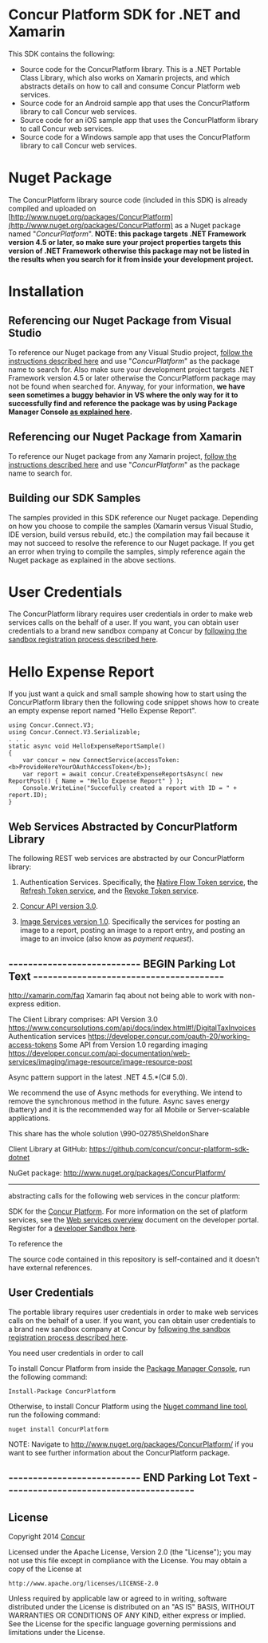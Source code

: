 Concur Platform SDK for .NET and Xamarin
==================================================

This SDK contains the following:
* Source code for the ConcurPlatform library. This is a .NET Portable Class Library, which also works on Xamarin projects, and which abstracts details on how to call and consume Concur Platform web services.
* Source code for an Android sample app that uses the ConcurPlatform library to call Concur web services.
* Source code for an iOS sample app that uses the ConcurPlatform library to call Concur web services.
* Source code for a Windows sample app that uses the ConcurPlatform library to call Concur web services.


# Nuget Package

The ConcurPlatform library source code (included in this SDK) is already compiled and uploaded on [http://www.nuget.org/packages/ConcurPlatform](http://www.nuget.org/packages/ConcurPlatform) as a Nuget package named "*ConcurPlatform*". __NOTE: this package targets .NET Framework version 4.5 or later, so make sure your project properties targets this version of .NET Framework otherwise this package may not be listed in the results when you search for it from inside your development project.__


# Installation

## Referencing our Nuget Package from Visual Studio

To reference our Nuget package from any Visual Studio project, [follow the instructions described here](http://docs.nuget.org/consume/package-manager-dialog) and use "*ConcurPlatform*" as the package name to search for. Also make sure your development project targets .NET Framework version 4.5 or later otherwise the ConcurPlatform package may not be found when searched for. Anyway, for your information, __we have seen sometimes a buggy behavior in VS where the only way for it to successfully find and reference the package was by using Package Manager Console [as explained here](http://docs.nuget.org/consume/package-manager-console).__

## Referencing our Nuget Package from Xamarin

To reference our Nuget package from any Xamarin project, [follow the instructions described here](http://developer.xamarin.com/guides/cross-platform/application_fundamentals/nuget_walkthrough) and use "*ConcurPlatform*" as the package name to search for.


## Building our SDK Samples

The samples provided in this SDK reference our Nuget package. Depending on how you choose to compile the samples (Xamarin versus Visual Studio, IDE version, build versus rebuild, etc.) the compilation may fail because it may not succeed to resolve the reference to our Nuget package. If you get an error when trying to compile the samples, simply reference again the Nuget package as explained in the above sections.


# User Credentials

The ConcurPlatform library requires user credentials in order to make web services calls on the behalf of a user. If you want, you can obtain user credentials to a brand new sandbox company at Concur by [following the sandbox registration process described here](https://developer.concur.com/register).  


# Hello Expense Report

If you just want a quick and small sample showing how to start using the ConcurPlatform library then the following code snippet shows how to create an empty expense report named "Hello Expense Report".

    using Concur.Connect.V3;
    using Concur.Connect.V3.Serializable;
    . . .
    static async void HelloExpenseReportSample()
    {
        var concur = new ConnectService(accessToken: <b>ProvideHereYourOAuthAccessToken</b>);
        var report = await concur.CreateExpenseReportsAsync( new ReportPost() { Name = "Hello Expense Report" } );
        Console.WriteLine("Succefully created a report with ID = " + report.ID);
    }


## Web Services Abstracted by ConcurPlatform Library

The following REST web services are abstracted by our ConcurPlatform library:

1. Authentication Services. Specifically, the [Native Flow Token service](https://developer.concur.com/oauth-20/native-flow), the [Refresh Token service](https://developer.concur.com/oauth-20/refreshing-access-tokens), and the [Revoke Token service](https://developer.concur.com/oauth-20/working-access-tokens/revoking-access-tokens).

2. [Concur API version 3.0](https://www.concursolutions.com/api/docs/index.html).  

3. [Image Services version 1.0](https://developer.concur.com/imaging/image-resource/image-resource-post). Specifically the services for posting an image to a report, posting an image to a report entry, and posting an image to an invoice (also know as *payment request*).









## --------------------------- BEGIN Parking Lot Text ---------------------------------------

http://xamarin.com/faq
Xamarin faq about not being able to work with non-express edition.
 
The Client Library comprises:
API Version 3.0   https://www.concursolutions.com/api/docs/index.html#!/DigitalTaxInvoices
Authentication services https://developer.concur.com/oauth-20/working-access-tokens
Some API from Version 1.0 regarding imaging https://developer.concur.com/api-documentation/web-services/imaging/image-resource/image-resource-post
 
Async pattern support in the latest .NET 4.5.*(C# 5.0).
 
We recommend the use of Async methods for everything. We intend to remove the synchronous method in the future. Async saves energy (battery) and it is the recommended way for all Mobile or Server-scalable applications.
 
This share has the whole solution \\990-02785\SheldonShare
 
 
Client Library at GitHub:  https://github.com/concur/concur-platform-sdk-dotnet
 
NuGet package:  http://www.nuget.org/packages/ConcurPlatform/ 
 
-----------------------------------------------------------------------------------------------------------------------------------

abstracting calls for the following web services in the concur platform:

SDK for the [Concur Platform](http://developer.concur.com). For more information on the set of platform services, see the [Web services overview](https://developer.concur.com/get-started/webservices-overview) document on the developer portal.
Register for a [developer Sandbox here](https://developer.concur.com/register).


To reference the 

The source code contained in this repository is self-contained and it doesn't have external references.

## User Credentials

The portable library requires user credentials in order to make web services calls on the behalf of a user. If you want, you can obtain user credentials to a brand new sandbox company at Concur by [following the sandbox registration process described here](https://developer.concur.com/register).  

You need user credentials in order to call 

To install Concur Platform from inside the [Package Manager Console](http://docs.nuget.org/docs/start-here/using-the-package-manager-console), run the following command:

    Install-Package ConcurPlatform

Otherwise, to install Concur Platform using the [Nuget command line tool](https://docs.nuget.org/consume/command-line-reference), run the following command:

    nuget install ConcurPlatform

NOTE: Navigate to http://www.nuget.org/packages/ConcurPlatform/ if you want to see further information about the ConcurPlatform package.

## --------------------------- END Parking Lot Text ---------------------------------------






## License

Copyright 2014 [Concur](http://www.concur.com)

Licensed under the Apache License, Version 2.0 (the "License");
you may not use this file except in compliance with the License.
You may obtain a copy of the License at

    http://www.apache.org/licenses/LICENSE-2.0

Unless required by applicable law or agreed to in writing, software
distributed under the License is distributed on an "AS IS" BASIS,
WITHOUT WARRANTIES OR CONDITIONS OF ANY KIND, either express or implied.
See the License for the specific language governing permissions and
limitations under the License.
